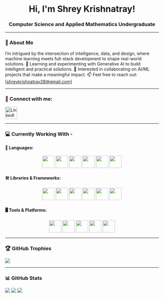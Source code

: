 <h1 align="center">Hi, I'm Shrey Krishnatray!</h1>
<h3 align="center">Computer Science and Applied Mathematics Undergraduate</h3>

---

### 🌟 About Me

I’m intrigued by the intersection of intelligence, data, and design, where machine learning meets full-stack development to shape real-world solutions.
🌱 Learning and experimenting with Generative AI to build intelligent and practical solutions.
👯 Interested in collaborating on AI/ML projects that make a meaningful impact.
📫 Feel free to reach out: [shreykrishnatray28@gmail.com]


---

### 🔗 Connect with me:
<p align="left">
<a href="https://www.linkedin.com/in/[your-linkedin]/" target="blank"><img align="center" src="https://cdn.jsdelivr.net/gh/devicons/devicon/icons/linkedin/linkedin-original.svg" alt="LinkedIn" height="40" /></a>


---

### 💻 Currently Working With -

#### 📝 Languages:
<p align="center">
<img src="https://cdn.jsdelivr.net/gh/devicons/devicon/icons/python/python-original.svg" height="40"/>
<img src="https://cdn.jsdelivr.net/gh/devicons/devicon/icons/java/java-original.svg" height="40"/>
<img src="https://cdn.jsdelivr.net/gh/devicons/devicon/icons/c/c-original.svg" height="40"/>
<img src="https://cdn.jsdelivr.net/gh/devicons/devicon/icons/javascript/javascript-original.svg" height="40"/>
<img src="https://cdn.jsdelivr.net/gh/devicons/devicon/icons/html5/html5-original.svg" height="40"/>
<img src="https://cdn.jsdelivr.net/gh/devicons/devicon/icons/css3/css3-original.svg" height="40"/>
</p>

#### 🛠️ Libraries & Frameworks:
<p align="center">
<img src="https://cdn.jsdelivr.net/gh/devicons/devicon/icons/react/react-original.svg" height="40"/>
<img src="https://cdn.jsdelivr.net/gh/devicons/devicon/icons/numpy/numpy-original.svg" height="40"/>
<img src="https://cdn.jsdelivr.net/gh/devicons/devicon/icons/matplotlib/matplotlib-original.svg" height="40"/>
<img src="https://raw.githubusercontent.com/devicons/devicon/master/icons/scikit-learn/scikit-learn-original.svg" height="40"/>
<img src="https://cdn.jsdelivr.net/gh/devicons/devicon/icons/pytorch/pytorch-original.svg" height="40"/>
<img src="https://cdn.jsdelivr.net/gh/devicons/devicon/icons/jupyter/jupyter-original.svg" height="40"/>
</p>

#### 🖥️ Tools & Platforms:
<p align="center">
<img src="https://cdn.jsdelivr.net/gh/devicons/devicon/icons/docker/docker-original.svg" height="40"/>
<img src="https://cdn.jsdelivr.net/gh/devicons/devicon/icons/git/git-original.svg" height="40"/>
<img src="https://upload.wikimedia.org/wikipedia/commons/0/0e/Vercel_logo.svg" height="40"/>
<img src="https://cdn.jsdelivr.net/gh/devicons/devicon/icons/render/render-original.svg" height="40"/>
<img src="https://cdn.jsdelivr.net/gh/devicons/devicon/icons/vscode/vscode-original.svg" height="40"/>
</p>

---

### 🏆 GitHub Trophies
![](https://github-profile-trophy.vercel.app/?username=Shreykrishnatray&theme=radical&no-frame=false&no-bg=true&margin-w=4)

---

### 📊 GitHub Stats
![](https://github-readme-stats.vercel.app/api?username=Shreykrishnatray&show_icons=true&theme=radical)
![](https://github-readme-streak-stats.herokuapp.com/?user=Shreykrishnatray&theme=radical)
![](https://github-readme-stats.vercel.app/api/top-langs/?username=Shreykrishnatray&layout=compact&theme=radical)
